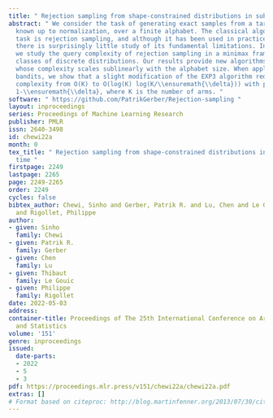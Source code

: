 ```yaml
---
title: " Rejection sampling from shape-constrained distributions in sublinear time "
abstract: " We consider the task of generating exact samples from a target distribution,
  known up to normalization, over a finite alphabet. The classical algorithm for this
  task is rejection sampling, and although it has been used in practice for decades,
  there is surprisingly little study of its fundamental limitations. In this work,
  we study the query complexity of rejection sampling in a minimax framework for various
  classes of discrete distributions. Our results provide new algorithms for sampling
  whose complexity scales sublinearly with the alphabet size. When applied to adversarial
  bandits, we show that a slight modification of the EXP3 algorithm reduces the per-iteration
  complexity from O(K) to O(log(K) log(K/\\ensuremath{\\delta})) with probability
  1-\\ensuremath{\\delta}, where K is the number of arms. "
software: " https://github.com/PatrikGerber/Rejection-sampling "
layout: inproceedings
series: Proceedings of Machine Learning Research
publisher: PMLR
issn: 2640-3498
id: chewi22a
month: 0
tex_title: " Rejection sampling from shape-constrained distributions in sublinear
  time "
firstpage: 2249
lastpage: 2265
page: 2249-2265
order: 2249
cycles: false
bibtex_author: Chewi, Sinho and Gerber, Patrik R. and Lu, Chen and Le Gouic, Thibaut
  and Rigollet, Philippe
author:
- given: Sinho
  family: Chewi
- given: Patrik R.
  family: Gerber
- given: Chen
  family: Lu
- given: Thibaut
  family: Le Gouic
- given: Philippe
  family: Rigollet
date: 2022-05-03
address:
container-title: Proceedings of The 25th International Conference on Artificial Intelligence
  and Statistics
volume: '151'
genre: inproceedings
issued:
  date-parts:
  - 2022
  - 5
  - 3
pdf: https://proceedings.mlr.press/v151/chewi22a/chewi22a.pdf
extras: []
# Format based on citeproc: http://blog.martinfenner.org/2013/07/30/citeproc-yaml-for-bibliographies/
---
```

